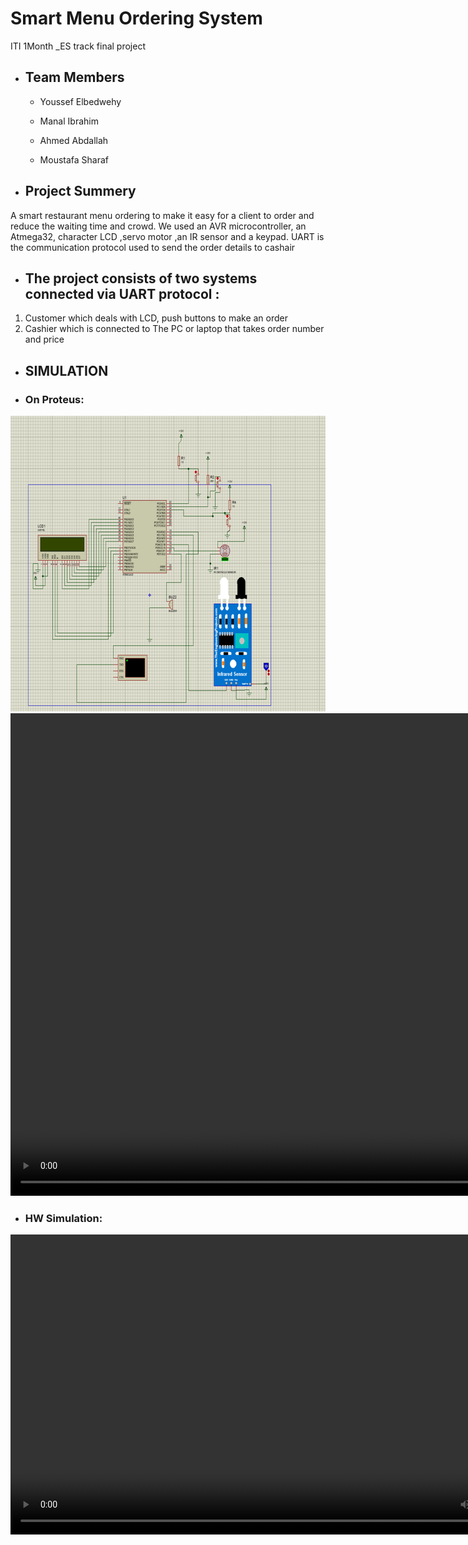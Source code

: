 # Smart Menu Ordering System

ITI 1Month _ES track final project 

- ## Team Members

    - Youssef Elbedwehy
    
    - Manal Ibrahim
   
    - Ahmed Abdallah
    
    - Moustafa Sharaf


- ## Project Summery 

A smart restaurant menu ordering to make it
easy for a client to order and reduce the waiting time and crowd. We used an AVR microcontroller, an
Atmega32, character LCD ,servo motor ,an IR sensor and a keypad. UART is the communication protocol
used to send the order details to cashair

- ## The project consists of two systems connected via UART protocol :
1. Customer which deals with LCD, push buttons to make an order 
2. Cashier which is connected to The PC or laptop that takes order number and price

- ## SIMULATION

- ### On Proteus:

<img src="Simulation/Picture1.png" alt="Proteus simulation" width="655" height="473">

<video src="Simulation/Media1.mp4" width="1136" height="772" controls>
  Your browser does not support the video tag.
</video>

- ### HW Simulation:

<video src="Simulation/Media2.mp4" width="848" height="480" controls>
  Your browser does not support the video tag.
</video>



